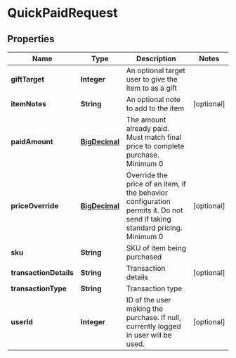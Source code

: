 
# QuickPaidRequest

## Properties
Name | Type | Description | Notes
------------ | ------------- | ------------- | -------------
**giftTarget** | **Integer** | An optional target user to give the item to as a gift | 
**itemNotes** | **String** | An optional note to add to the item |  [optional]
**paidAmount** | [**BigDecimal**](BigDecimal.md) | The amount already paid. Must match final price to complete purchase. Minimum 0 | 
**priceOverride** | [**BigDecimal**](BigDecimal.md) | Override the price of an item, if the behavior configuration permits it. Do not send if taking standard pricing. Minimum 0 |  [optional]
**sku** | **String** | SKU of item being purchased | 
**transactionDetails** | **String** | Transaction details |  [optional]
**transactionType** | **String** | Transaction type | 
**userId** | **Integer** | ID of the user making the purchase. If null, currently logged in user will be used. |  [optional]



